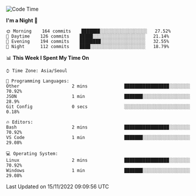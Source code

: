 <!--START_SECTION:waka-->
![Code Time](http://img.shields.io/badge/Code%20Time-1%2C493%20hrs%2053%20mins-blue)

**I'm a Night 🦉** 

```text
🌞 Morning    164 commits    ███████░░░░░░░░░░░░░░░░░░   27.52% 
🌆 Daytime    126 commits    █████░░░░░░░░░░░░░░░░░░░░   21.14% 
🌃 Evening    194 commits    ████████░░░░░░░░░░░░░░░░░   32.55% 
🌙 Night      112 commits    ████░░░░░░░░░░░░░░░░░░░░░   18.79%

```


📊 **This Week I Spent My Time On** 

```text
⌚︎ Time Zone: Asia/Seoul

💬 Programming Languages: 
Other                    2 mins              █████████████████░░░░░░░░   70.92% 
JSON                     1 min               ███████░░░░░░░░░░░░░░░░░░   28.9% 
Git Config               0 secs              ░░░░░░░░░░░░░░░░░░░░░░░░░   0.18%

🔥 Editors: 
Bash                     2 mins              █████████████████░░░░░░░░   70.92% 
VS Code                  1 min               ███████░░░░░░░░░░░░░░░░░░   29.08%

💻 Operating System: 
Linux                    2 mins              █████████████████░░░░░░░░   70.92% 
Windows                  1 min               ███████░░░░░░░░░░░░░░░░░░   29.08%

```


 Last Updated on 15/11/2022 09:09:56 UTC
<!--END_SECTION:waka-->
